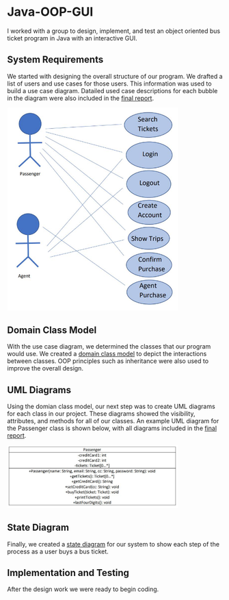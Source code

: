 # Java-OOP-GUI
I worked with a group to design, implement, and test an object oriented bus ticket program in Java with an interactive GUI. 
## System Requirements
We started with designing the overall structure of our program. We drafted a list of users and use cases for those users. This information was used to build a use case diagram. Datailed used case descriptions for each bubble in the diagram were also included in the [final report](<Design Documents/Final_Report.pdf>).

<img src="Design Documents/use_case_diagram.JPG" width=400>

## Domain Class Model
With the use case diagram, we determined the classes that our program would use. We created a [domain class model](<Design Documents/domain_class_model.JPG>) to depict the interactions between classes. OOP principles such as inheritance were also used to improve the overall design.

## UML Diagrams
Using the domian class model, our next step was to create UML diagrams for each class in our project. These diagrams showed the visibility, attributes, and methods for all of our classes. An example UML diagram for the Passenger class is shown below, with all diagrams included in the [final report](<Design Documents/Final_Report.pdf>).

<img src="Design Documents/uml_passenger.JPG" width=400>

## State Diagram
Finally, we created a [state diagram](<Design Documents/state_diagram.JPG>) for our system to show each step of the process as a user buys a bus ticket.

## Implementation and Testing
After the design work we were ready to begin coding.
